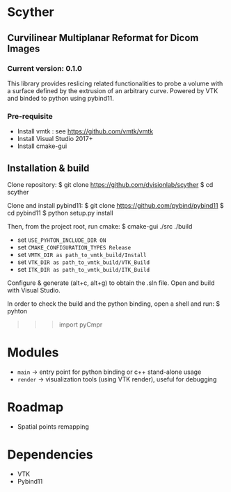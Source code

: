 # Scyther
## Curvilinear Multiplanar Reformat for Dicom Images 
### Current version: 0.1.0

This library provides reslicing related functionalities to probe a volume with a surface defined by the extrusion of an arbitrary curve.
Powered by VTK and binded to python using pybind11. 

### Pre-requisite
- Install vmtk : see https://github.com/vmtk/vmtk
- Install Visual Studio 2017+
- Install cmake-gui

## Installation & build

Clone repository:
$ git clone https://github.com/dvisionlab/scyther
$ cd scyther

Clone and install pybind11:
$ git clone https://github.com/pybind/pybind11
$ cd pybind11
$ python setup.py install

Then, from the project root, run cmake:
$ cmake-gui ./src ./build

- set `USE_PYHTON_INCLUDE_DIR ON`
- set `CMAKE_CONFIGURATION_TYPES Release`
- set `VMTK_DIR as path_to_vmtk_build/Install`
- set `VTK_DIR as path_to_vmtk_build/VTK_Build`
- set `ITK_DIR as path_to_vmtk_build/ITK_Build`

Configure & generate (alt+c, alt+g) to obtain the .sln file.
Open and build with Visual Studio.

In order to check the build and the python binding, open a shell and run:
$ pyhton
>>> import pyCmpr

# Modules
- `main` -> entry point for python binding or c++ stand-alone usage
- `render` -> visualization tools (using VTK render), useful for debugging

# Roadmap
- Spatial points remapping

# Dependencies
- VTK
- Pybind11
